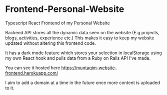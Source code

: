 # Frontend-Personal-Website
Typescript React Frontend of my Personal Website

Backend API stores all the dynamic data seen on the website (E.g projects, blogs, activities, experience etc.) This makes it easy to keep my website
updated without altering this frontend code.

It has a dark mode feature which stores your selection in localStorage using my own React hook and pulls data from a Ruby on Rails API I've made.

You can see it hosted here https://muntaqim-website-frontend.herokuapp.com/

I aim to add a domain at a time in the future once more content is uploaded to it.
